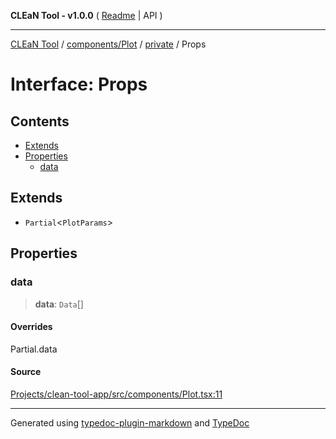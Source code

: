 **CLEaN Tool - v1.0.0** ( [Readme](../../../../README.md) \| API )

***

[CLEaN Tool](../../../../modules.md) / [components/Plot](../../README.md) / [private](../README.md) / Props

# Interface: Props

## Contents

- [Extends](Props.md#extends)
- [Properties](Props.md#properties)
  - [data](Props.md#data)

## Extends

- `Partial`\<`PlotParams`\>

## Properties

### data

> **data**: `Data`[]

#### Overrides

Partial.data

#### Source

[Projects/clean-tool-app/src/components/Plot.tsx:11](https://github.com/yuckyh/clean-tool-app/)

***

Generated using [typedoc-plugin-markdown](https://www.npmjs.com/package/typedoc-plugin-markdown) and [TypeDoc](https://typedoc.org/)
